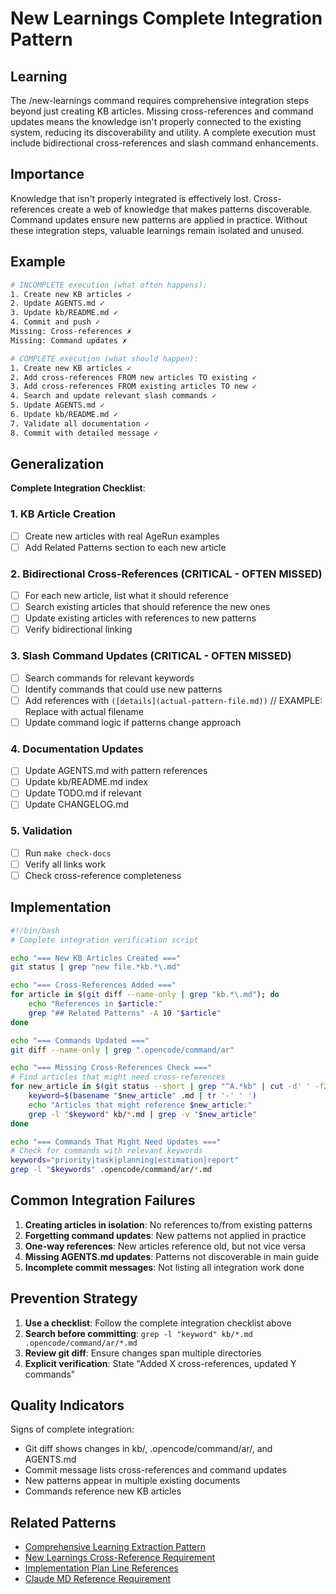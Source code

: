 # New Learnings Complete Integration Pattern

## Learning
The /new-learnings command requires comprehensive integration steps beyond just creating KB articles. Missing cross-references and command updates means the knowledge isn't properly connected to the existing system, reducing its discoverability and utility. A complete execution must include bidirectional cross-references and slash command enhancements.

## Importance
Knowledge that isn't properly integrated is effectively lost. Cross-references create a web of knowledge that makes patterns discoverable. Command updates ensure new patterns are applied in practice. Without these integration steps, valuable learnings remain isolated and unused.

## Example
```bash
# INCOMPLETE execution (what often happens):
1. Create new KB articles ✓
2. Update AGENTS.md ✓
3. Update kb/README.md ✓
4. Commit and push ✓
Missing: Cross-references ✗
Missing: Command updates ✗

# COMPLETE execution (what should happen):
1. Create new KB articles ✓
2. Add cross-references FROM new articles TO existing ✓
3. Add cross-references FROM existing articles TO new ✓
4. Search and update relevant slash commands ✓
5. Update AGENTS.md ✓
6. Update kb/README.md ✓
7. Validate all documentation ✓
8. Commit with detailed message ✓
```

## Generalization
**Complete Integration Checklist**:

### 1. KB Article Creation
- [ ] Create new articles with real AgeRun examples
- [ ] Add Related Patterns section to each new article

### 2. Bidirectional Cross-References (CRITICAL - OFTEN MISSED)
- [ ] For each new article, list what it should reference
- [ ] Search existing articles that should reference the new ones
- [ ] Update existing articles with references to new patterns
- [ ] Verify bidirectional linking

### 3. Slash Command Updates (CRITICAL - OFTEN MISSED)
- [ ] Search commands for relevant keywords
- [ ] Identify commands that could use new patterns
- [ ] Add references with `([details](actual-pattern-file.md))` // EXAMPLE: Replace with actual filename
- [ ] Update command logic if patterns change approach

### 4. Documentation Updates
- [ ] Update AGENTS.md with pattern references
- [ ] Update kb/README.md index
- [ ] Update TODO.md if relevant
- [ ] Update CHANGELOG.md

### 5. Validation
- [ ] Run `make check-docs`
- [ ] Verify all links work
- [ ] Check cross-reference completeness

## Implementation
```bash
#!/bin/bash
# Complete integration verification script

echo "=== New KB Articles Created ==="
git status | grep "new file.*kb.*\.md"

echo "=== Cross-References Added ==="
for article in $(git diff --name-only | grep "kb.*\.md"); do
    echo "References in $article:"
    grep "## Related Patterns" -A 10 "$article"
done

echo "=== Commands Updated ==="
git diff --name-only | grep ".opencode/command/ar"

echo "=== Missing Cross-References Check ==="
# Find articles that might need cross-references
for new_article in $(git status --short | grep "^A.*kb" | cut -d' ' -f2); do
    keyword=$(basename "$new_article" .md | tr '-' ' ')
    echo "Articles that might reference $new_article:"
    grep -l "$keyword" kb/*.md | grep -v "$new_article"
done

echo "=== Commands That Might Need Updates ==="
# Check for commands with relevant keywords
keywords="priority|task|planning|estimation|report"
grep -l "$keywords" .opencode/command/ar/*.md
```

## Common Integration Failures
1. **Creating articles in isolation**: No references to/from existing patterns
2. **Forgetting command updates**: New patterns not applied in practice
3. **One-way references**: New articles reference old, but not vice versa
4. **Missing AGENTS.md updates**: Patterns not discoverable in main guide
5. **Incomplete commit messages**: Not listing all integration work done

## Prevention Strategy
1. **Use a checklist**: Follow the complete integration checklist above
2. **Search before committing**: `grep -l "keyword" kb/*.md .opencode/command/ar/*.md`
3. **Review git diff**: Ensure changes span multiple directories
4. **Explicit verification**: State "Added X cross-references, updated Y commands"

## Quality Indicators
Signs of complete integration:
- Git diff shows changes in kb/, .opencode/command/ar/, and AGENTS.md
- Commit message lists cross-references and command updates
- New patterns appear in multiple existing documents
- Commands reference new KB articles

## Related Patterns
- [Comprehensive Learning Extraction Pattern](comprehensive-learning-extraction-pattern.md)
- [New Learnings Cross-Reference Requirement](new-learnings-cross-reference-requirement.md)
- [Implementation Plan Line References](implementation-plan-line-references.md)
- [Claude MD Reference Requirement](claude-md-reference-requirement.md)